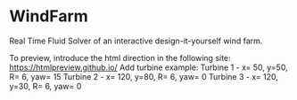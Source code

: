 # WindFarm
Real Time Fluid Solver of an interactive design-it-yourself wind farm. 

To preview, introduce the html direction in the following site: https://htmlpreview.github.io/
Add turbine example: 
  Turbine 1 - x= 50, y=50, R= 6, yaw= 15
  Turbine 2 - x= 120, y=80, R= 6, yaw= 0
  Turbine 3 - x= 120, y=30, R= 6, yaw= 0
